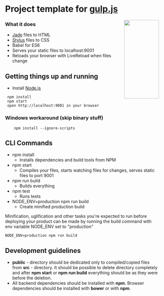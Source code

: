# Project template for [gulp.js](http://gulpjs.com/)
<img width="114px" height="257px" align="right" src="https://raw.githubusercontent.com/gulpjs/artwork/master/gulp-2x.png"/>

### What it does
* [Jade](http://jade-lang.com) files to HTML
* [Stylus](http://learnboost.github.io/stylus) files to CSS
* Babel for ES6
* Serves your static files to localhost:9001
* Reloads your browser with LiveReload when files change

## Getting things up and running
- Install [Node.js](http://nodejs.org)

```
 npm install
 npm start
 open http://localhost:9001 in your browser
````

### Windows workaround (skip binary stuff)

```
    npm install --ignore-scripts
````

## CLI Commands
* npm install
    * Installs dependencies and build tools from NPM
* npm start
    * Compiles your files, starts watching files for changes, serves static files to port 9001
* npm run build
    * Builds everything
* npm test
    * Runs tests
* NODE_ENV=production npm run build
    * Create minified production build

Minification, uglification and other tasks you're expected to run before deploying your product can be made by running the build command with env variable NODE_ENV set to "production"

    NODE_ENV=production npm run build

## Development guidelines
* **public** - directory should be dedicated only to compiled/copied files from **src** - directory.
  It should be possible to delete directory completely and after **npm start** or **npm run build** everything should be as they were before the deletion.
* All backend dependencies should be installed with **npm**. Browser dependencies should be installed with **bower** or with **npm**.
